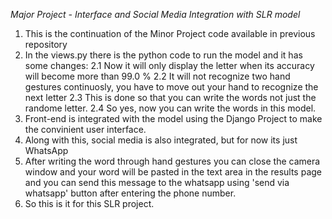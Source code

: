 *Major Project - Interface and Social Media Integration with SLR model*
1. This is the continuation of the Minor Project code available in previous repository
2. In the views.py there is the python code to run the model and it has some changes:
   2.1 Now it will only display the letter when its accuracy will become more than 99.0 %
   2.2 It will not recognize two hand gestures continuosly, you have to move out your hand to recognize the next letter
   2.3 This is done so that you can write the words not just the randome letter.
   2.4 So yes, now you can write the words in this model.
3. Front-end is integrated with the model using the Django Project to make the convinient user interface.
4. Along with this, social media is also integrated, but for now its just WhatsApp
5. After writing the word through hand gestures you can close the camera window and your word will be pasted in the text area in the results page and you can send this message
   to the whatsapp using 'send via whatsapp' button after entering the phone number.
6. So this is it for this SLR project.

